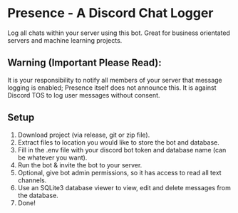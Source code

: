 # Presence - A Discord Chat Logger
Log all chats within your server using this bot. Great for business orientated servers and machine 
learning projects.
<br>
## Warning (Important Please Read):
It is your responsibility to notify all members of your server that message logging is enabled;
 Presence itself does not announce this.
It is against Discord TOS to log user messages without consent.
<br>
## Setup
1. Download project (via release, git or zip file).
2. Extract files to location you would like to store the bot and database.
3. Fill in the .env file with your discord bot token and database name (can be whatever you want).
4. Run the bot & invite the bot to your server.
5. Optional, give bot admin permissions, so it has access to read all text channels.
6. Use an SQLite3 database viewer to view, edit and delete messages from the database.
7. Done!